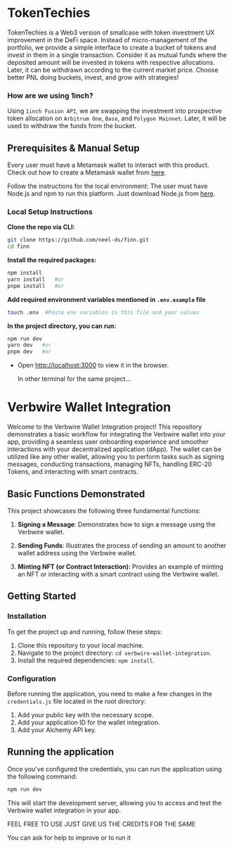 # TokenTechies 

TokenTechies is a Web3 version of smallcase with token investment UX improvement in the DeFi space. Instead of micro-management of the portfolio, we provide a simple interface to create a bucket of tokens and invest in them in a single transaction. Consider it as mutual funds where the deposited amount will be invested in tokens with respective allocations. Later, it can be withdrawn according to the current market price. Choose better PNL doing buckets, invest, and grow with strategies!

### How are we using 1inch?
Using `1inch Fusion API`, we are swapping the investment into prospective token allocation on `Arbitrum One`, `Base`, and `Polygon Mainnet`. Later, it will be used to withdraw the funds from the bucket. 

## Prerequisites & Manual Setup

Every user must have a Metamask wallet to interact with this product. Check out how to create a Metamask wallet from [here](https://metamask.io). 

Follow the instructions for the local environment: The user must have Node.js and npm to run this platform. Just download Node.js from [here](https://nodejs.org/en/download/).

### Local Setup Instructions

**Clone the repo via CLI:**

```sh
git clone https://github.com/neel-ds/finn.git 
cd finn
```

**Install the required packages:**

```sh
npm install
yarn install   #or
pnpm install   #or
```

**Add required environment variables mentioned in `.env.example` file**

```sh
touch .env  #Paste env variables in this file and your values
```

**In the project directory, you can run:**

```sh
npm run dev
yarn dev   #or
pnpm dev   #or
```

- Open [http://localhost:3000](http://localhost:3000) to view it in the browser.


  In other terminal for the same project...

# Verbwire Wallet Integration

Welcome to the Verbwire Wallet Integration project! This repository demonstrates a basic workflow for integrating the Verbwire wallet into your app, providing a seamless user onboarding experience and smoother interactions with your decentralized application (dApp). The wallet can be utilized like any other wallet, allowing you to perform tasks such as signing messages, conducting transactions, managing NFTs, handling ERC-20 Tokens, and interacting with smart contracts.

## Basic Functions Demonstrated

This project showcases the following three fundamental functions:

1. **Signing a Message**: Demonstrates how to sign a message using the Verbwire wallet.

2. **Sending Funds**: Illustrates the process of sending an amount to another wallet address using the Verbwire wallet.

3. **Minting NFT (or Contract Interaction)**: Provides an example of minting an NFT or interacting with a smart contract using the Verbwire wallet.

## Getting Started

### Installation

To get the project up and running, follow these steps:

1. Clone this repository to your local machine.
2. Navigate to the project directory: `cd verbwire-wallet-integration`.
3. Install the required dependencies: `npm install`.

### Configuration

Before running the application, you need to make a few changes in the `credentials.js` file located in the root directory:

1. Add your public key with the necessary scope.
2. Add your application ID for the wallet integration.
3. Add your Alchemy API key.

## Running the application

Once you've configured the credentials, you can run the application using the following command:

```bash
npm run dev
```

This will start the development server, allowing you to access and test the Verbwire wallet integration in your app.



FEEL FREE TO USE JUST GIVE US THE CREDITS FOR THE SAME 

You can ask for help to improve or to run it
